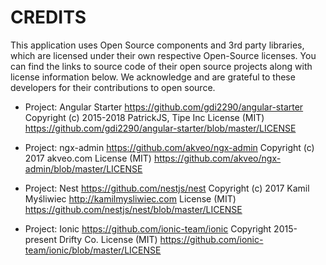 # CREDITS

This application uses Open Source components and 3rd party libraries, which are licensed under their own respective Open-Source licenses. You can find the links to source code of
their open source projects along with license information below. We acknowledge and are grateful to these developers for their contributions to open source.

- Project: Angular Starter https://github.com/gdi2290/angular-starter
  Copyright (c) 2015-2018 PatrickJS, Tipe Inc License (MIT) https://github.com/gdi2290/angular-starter/blob/master/LICENSE

- Project: ngx-admin https://github.com/akveo/ngx-admin
  Copyright (c) 2017 akveo.com License (MIT) https://github.com/akveo/ngx-admin/blob/master/LICENSE

- Project: Nest https://github.com/nestjs/nest
  Copyright (c) 2017 Kamil Myśliwiec <http://kamilmysliwiec.com>
  License (MIT) https://github.com/nestjs/nest/blob/master/LICENSE

- Project: Ionic https://github.com/ionic-team/ionic
  Copyright 2015-present Drifty Co. License (MIT) https://github.com/ionic-team/ionic/blob/master/LICENSE
